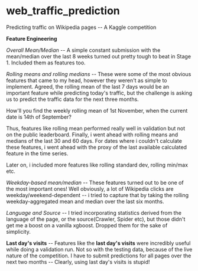 # web_traffic_prediction
Predicting traffic on Wikipedia pages -- A Kaggle competition

**Feature Engineering**

*Overall Mean/Median* -- A simple constant submission with the mean/median over the last 8 weeks turned out pretty tough to beat in Stage 1. Included them as features too. 

*Rolling means and rolling medians* -- These were some of the most obvious features that came to my head, however they weren't as simple to implement. Agreed, the rolling mean of the last 7 days would be an important feature while predicting today's traffic, but the challenge is asking us to predict the traffic data for the next three months. 

How'll you find the weekly rolling mean of 1st November, when the current date is 14th of September?

Thus, features like rolling mean performed really well in validation but not on the public leaderboard. Finally, i went ahead with rolling means and medians of the last 30 and 60 days. For dates where i couldn't calculate these features, i went ahead with the proxy of the last available calculated feature in the time series.

Later on, i included more features like rolling standard dev, rolling min/max etc.

*Weekday-based mean/median* -- These features turned out to be one of the most important ones! Well obviously, a lot of Wikipedia clicks are weekday/weekend-dependent -- i tried to capture that by taking the rolling weekday-aggregated mean and median over the last six months. 

*Language and Source* -- I tried incorporating statistics derived from the language of the page, or the source(Crawler, Spider etc), but those didn't get me a boost on a vanilla xgboost. Dropped them for the sake of simplicity. 

**Last day's visits** -- Features like the **last day's visits** were incredibly useful while doing a validation run. Not so with the testing data, because of the live nature of the competition. I have to submit predictions for all pages over the next two months -- Clearly, using last day's visits is stupid!
